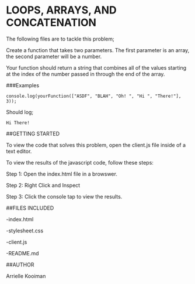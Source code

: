 # LOOPS, ARRAYS, AND CONCATENATION

The following files are to tackle this problem;

Create a function that takes two parameters. The first parameter is an array, the second parameter will be a number.

Your function should return a string that combines all of the values starting at the index of the number passed in through the end of the array.

###Examples

```
console.log(yourFunction(["ASDF", "BLAH", "Oh! ", "Hi ", "There!"], 3));
```
Should log;
```
Hi There!
```

##GETTING STARTED

To view the code that solves this problem, open the client.js file inside of a text editor.

To view the results of the javascript code, follow these steps:

Step 1: Open the index.html file in a browswer.

Step 2: Right Click and Inspect

Step 3: Click the console tap to view the results.

##FILES INCLUDED

-index.html

-stylesheet.css

-client.js

-README.md

##AUTHOR

Arrielle Kooiman
